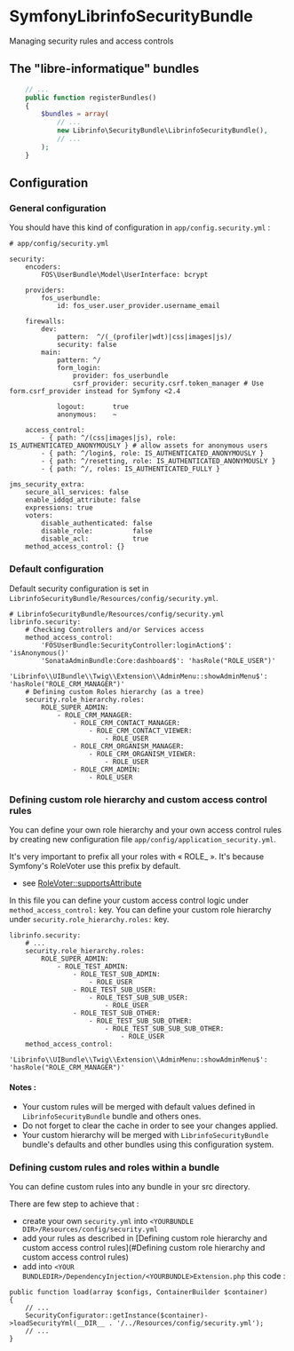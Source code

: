 # SymfonyLibrinfoSecurityBundle
Managing security rules and access controls

## The "libre-informatique" bundles

```php
    // ...
    public function registerBundles()
    {
        $bundles = array(
            // ...
            new Librinfo\SecurityBundle\LibrinfoSecurityBundle(),
            // ...
        );
    }
```

## Configuration

### General configuration

You should have this kind of configuration in ```app/config.security.yml``` :

```
# app/config/security.yml

security:
    encoders:
        FOS\UserBundle\Model\UserInterface: bcrypt

    providers:
        fos_userbundle:
            id: fos_user.user_provider.username_email

    firewalls:
        dev:
            pattern:  ^/(_(profiler|wdt)|css|images|js)/
            security: false
        main:
            pattern: ^/
            form_login:
                provider: fos_userbundle
                csrf_provider: security.csrf.token_manager # Use form.csrf_provider instead for Symfony <2.4

            logout:       true
            anonymous:    ~

    access_control:
        - { path: ^/(css|images|js), role: IS_AUTHENTICATED_ANONYMOUSLY } # allow assets for anonymous users
        - { path: ^/login$, role: IS_AUTHENTICATED_ANONYMOUSLY }
        - { path: ^/resetting, role: IS_AUTHENTICATED_ANONYMOUSLY }
        - { path: ^/, roles: IS_AUTHENTICATED_FULLY }

jms_security_extra:
    secure_all_services: false
    enable_iddqd_attribute: false
    expressions: true
    voters:
        disable_authenticated: false
        disable_role:          false
        disable_acl:           true
    method_access_control: {}
```

### Default configuration

Default security configuration is set in ```LibrinfoSecurityBundle/Resources/config/security.yml```.
```
# LibrinfoSecurityBundle/Resources/config/security.yml
librinfo.security:
    # Checking Controllers and/or Services access
    method_access_control:
        'FOSUserBundle:SecurityController:loginAction$': 'isAnonymous()'
        'SonataAdminBundle:Core:dashboard$': 'hasRole("ROLE_USER")'
        'Librinfo\\UIBundle\\Twig\\Extension\\AdminMenu::showAdminMenu$': 'hasRole("ROLE_CRM_MANAGER")'
    # Defining custom Roles hierarchy (as a tree)
    security.role_hierarchy.roles:
        ROLE_SUPER_ADMIN:
            - ROLE_CRM_MANAGER:
                - ROLE_CRM_CONTACT_MANAGER:
                    - ROLE_CRM_CONTACT_VIEWER:
                        - ROLE_USER
                - ROLE_CRM_ORGANISM_MANAGER:
                    - ROLE_CRM_ORGANISM_VIEWER:
                        - ROLE_USER
                - ROLE_CRM_ADMIN:
                    - ROLE_USER
```

### Defining custom role hierarchy and custom access control rules

You can define your own role hierarchy and your own access control rules
by creating new configuration file ```app/config/application_security.yml```.

It's very important to prefix all your roles with « ROLE_ ». It's because Symfony's RoleVoter use this prefix by default.
* see [RoleVoter::supportsAttribute](https://github.com/symfony/symfony/blob/2.8/src/Symfony/Component/Security/Core/Authorization/Voter/RoleVoter.php)

In this file you can define your custom access control logic under ```method_access_control:``` key.
You can define your custom role hierarchy under ```security.role_hierarchy.roles:``` key.

```
librinfo.security:
    # ...
    security.role_hierarchy.roles:
        ROLE_SUPER_ADMIN:
            - ROLE_TEST_ADMIN:
                - ROLE_TEST_SUB_ADMIN:
                    - ROLE_USER
                - ROLE_TEST_SUB_USER:
                    - ROLE_TEST_SUB_SUB_USER:
                        - ROLE_USER
                - ROLE_TEST_SUB_OTHER:
                    - ROLE_TEST_SUB_SUB_OTHER:
                        - ROLE_TEST_SUB_SUB_SUB_OTHER:
                            - ROLE_USER
    method_access_control:
            'Librinfo\\UIBundle\\Twig\\Extension\\AdminMenu::showAdminMenu$': 'hasRole("ROLE_CRM_MANAGER")'
```

#### Notes :

* Your custom rules will be merged with default values defined in ```LibrinfoSecurityBundle``` bundle and others ones.
* Do not forget to clear the cache in order to see your changes applied.
* Your custom hierarchy will be merged with ```LibrinfoSecurityBundle``` bundle's defaults
and other bundles using this configuration system.

### Defining custom rules and roles within a bundle

You can define custom rules into any bundle in your src directory.

There are few step to achieve that :
* create your own ```security.yml``` into ```<YOURBUNDLE DIR>/Resources/config/security.yml```
* add your rules as described in [Defining custom role hierarchy and custom access control rules](#Defining custom role hierarchy and custom access control rules)
* add into ```<YOUR BUNDLEDIR>/DependencyInjection/<YOURBUNDLE>Extension.php``` this code :
```
public function load(array $configs, ContainerBuilder $container)
{
    // ...
    SecurityConfigurator::getInstance($container)->loadSecurityYml(__DIR__ . '/../Resources/config/security.yml');
    // ...
}
```
